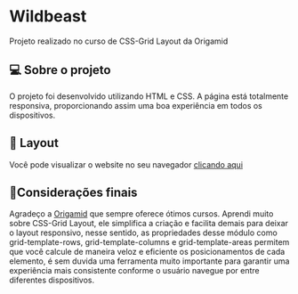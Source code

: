 <h1> Wildbeast </h1>
Projeto realizado no curso de CSS-Grid Layout da Origamid

<h2>💻 Sobre o projeto</h2>
O projeto foi desenvolvido utilizando HTML e CSS. A página está totalmente responsiva, proporcionando assim uma boa experiência em todos os dispositivos.

<h2>🔖 Layout</h2>
Você pode visualizar o website no seu navegador <a href="https://brenobcos.github.io/Wildbeast/" target="_blank">clicando aqui</a>

<h2>🧾Considerações finais</h2>
Agradeço a <a href="https://www.origamid.com/">Origamid</a> que sempre oferece ótimos cursos.
Aprendi muito sobre CSS-Grid Layout, ele simplifica a criação e facilita demais para deixar o layout responsivo, nesse sentido, as propriedades desse módulo como grid-template-rows,  grid-template-columns e grid-template-areas permitem que você calcule de maneira veloz e eficiente os posicionamentos de cada elemento, é sem duvida uma ferramenta muito importante para garantir uma experiência mais consistente conforme o usuário navegue por entre diferentes dispositivos.
